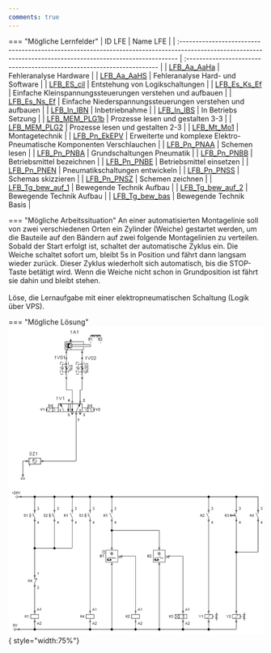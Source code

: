 ```yaml
---
comments: true
---
```


=== "Mögliche Lernfelder"
    | ID LFE                                                                                                                                                       | Name LFE                                                               |
    | :----------------------------------------------------------------------------------------------------------------------------------------------------------- | :--------------------------------------------------------------------- |
    | <a href="https://futuremem-docs-xemax.eu.pythonanywhere.com/de/data/4000_lfe_00/#4ABDBD42-BE55-A54C-8DEE-16DDE576B8DB" target="_blank">LFB_Aa_AaHa</a>       | Fehleranalyse Hardware                                                 |
    | <a href="https://futuremem-docs-xemax.eu.pythonanywhere.com/de/data/4000_lfe_00/#A9BBDC4D-9C11-704C-89E3-F3DC0CD85EB0" target="_blank">LFB_Aa_AaHS</a>       | Fehleranalyse Hard- und Software                                       |
    | <a href="https://futuremem-docs-xemax.eu.pythonanywhere.com/de/data/4000_lfe_00/#456851AB-1DFF-8343-B99E-866FB47668E8" target="_blank">LFB_ES_cil</a>        | Entstehung von Logikschaltungen                                        |
    | <a href="https://futuremem-docs-xemax.eu.pythonanywhere.com/de/data/4000_lfe_00/#1752BAD4-4106-C040-9B7C-B85D031BB64E" target="_blank">LFB_Es_Ks_Ef</a>      | Einfache Kleinspannungssteuerungen verstehen und aufbauen              |
    | <a href="https://futuremem-docs-xemax.eu.pythonanywhere.com/de/data/4000_lfe_00/#DF2DE14B-4A07-1D45-B325-01890A1A3288" target="_blank">LFB_Es_Ns_Ef</a>      | Einfache Niederspannungssteuerungen verstehen und aufbauen             |
    | <a href="https://futuremem-docs-xemax.eu.pythonanywhere.com/de/data/4000_lfe_02/#4F6D1388-1AEB-5D45-82EA-AE24BB2CA3BB" target="_blank">LFB_In_IBN</a>        | Inbetriebnahme                                                         |
    | <a href="https://futuremem-docs-xemax.eu.pythonanywhere.com/de/data/4000_lfe_02/#3E8D12CA-DB8E-894D-BB88-B027AA4C319F" target="_blank">LFB_In_IBS</a>        | In Betriebs Setzung                                                    |
    | <a href="https://futuremem-docs-xemax.eu.pythonanywhere.com/de/data/4000_lfe_02/#8045EB34-E5B4-C544-B0C8-744109F0AA0F" target="_blank">LFB_MEM_PLG1b</a>     | Prozesse lesen und gestalten 3-3                                       |
    | <a href="https://futuremem-docs-xemax.eu.pythonanywhere.com/de/data/4000_lfe_02/#06E8BEBE-1BD0-FB48-8B65-020FD4AA660E" target="_blank">LFB_MEM_PLG2</a>      | Prozesse lesen und gestalten 2-3                                       |
    | <a href="https://futuremem-docs-xemax.eu.pythonanywhere.com/de/data/4000_lfe_02/#CA4BFD57-C0ED-5648-BBD9-791CD4011384" target="_blank">LFB_Mt_Mo1</a>        | Montagetechnik                                                         |
    | <a href="https://futuremem-docs-xemax.eu.pythonanywhere.com/de/data/4000_lfe_03/#95E264F7-ACFA-534D-B169-1ECB88F68B94" target="_blank">LFB_Pn_EkEPV</a>      | Erweiterte und komplexe Elektro-Pneumatische Komponenten Verschlauchen |
    | <a href="https://futuremem-docs-xemax.eu.pythonanywhere.com/de/data/4000_lfe_03/#6A5626D3-EF14-234A-960B-DD2A822A8408" target="_blank">LFB_Pn_PNAA</a>       | Schemen lesen                                                          |
    | <a href="https://futuremem-docs-xemax.eu.pythonanywhere.com/de/data/4000_lfe_03/#A7BD7EEA-2185-1C4C-9698-3F563EECB56E" target="_blank">LFB_Pn_PNBA</a>       | Grundschaltungen Pneumatik                                             |
    | <a href="https://futuremem-docs-xemax.eu.pythonanywhere.com/de/data/4000_lfe_03/#FB36F6D4-725D-BC4F-B3A7-2A2D2F997453" target="_blank">LFB_Pn_PNBB</a>       | Betriebsmittel bezeichnen                                              |
    | <a href="https://futuremem-docs-xemax.eu.pythonanywhere.com/de/data/4000_lfe_03/#DD5F1F2A-B3E1-DB47-A60F-44881BC4BC58" target="_blank">LFB_Pn_PNBE</a>       | Betriebsmittel einsetzen                                               |
    | <a href="https://futuremem-docs-xemax.eu.pythonanywhere.com/de/data/4000_lfe_03/#431EE942-A82D-7C42-8AE8-2C77F4714B4A" target="_blank">LFB_Pn_PNEN</a>       | Pneumatikschaltungen entwickeln                                        |
    | <a href="https://futuremem-docs-xemax.eu.pythonanywhere.com/de/data/4000_lfe_03/#4720C9CC-BEE9-4647-B27B-DD1AE83B8C73" target="_blank">LFB_Pn_PNSS</a>       | Schemas skizzieren                                                     |
    | <a href="https://futuremem-docs-xemax.eu.pythonanywhere.com/de/data/4000_lfe_03/#6F4F2408-50A3-FC43-A6F4-B7E527BB2AA6" target="_blank">LFB_Pn_PNSZ</a>       | Schemen zeichnen                                                       |
    | <a href="https://futuremem-docs-xemax.eu.pythonanywhere.com/de/data/4000_lfe_02/#CA4BFD57-C0ED-5648-BBD9-791CD4011384" target="_blank">LFB_Tg_bew_auf_1</a>  | Bewegende Technik Aufbau                                               |
    | <a href="https://futuremem-docs-xemax.eu.pythonanywhere.com/de/data/4000_lfe_02/#CA4BFD57-C0ED-5648-BBD9-791CD4011384" target="_blank">LFB_Tg_bew_auf_2</a>  | Bewegende Technik Aufbau                                               |
    | <a href="https://futuremem-docs-xemax.eu.pythonanywhere.com/de/data/4000_lfe_02/#CA4BFD57-C0ED-5648-BBD9-791CD4011384" target="_blank">LFB_Tg_bew_bas</a>    | Bewegende Technik Basis                                                |

=== "Mögliche Arbeitssituation"
    An einer automatisierten Montagelinie soll von zwei verschiedenen Orten ein Zylinder (Weiche) gestartet werden, 
    um die Bauteile auf den Bändern auf zwei folgende Montagelinien zu verteilen. Sobald der Start erfolgt ist, 
    schaltet der automatische Zyklus ein. Die Weiche schaltet sofort um, bleibt 5s in Position und fährt dann langsam 
    wieder zurück. Dieser Zyklus wiederholt sich automatisch, bis die STOP-Taste betätigt wird. Wenn die Weiche nicht 
    schon in Grundposition ist fährt sie dahin und bleibt stehen.  
    <br>
    Löse, die Lernaufgabe mit einer elektropneumatischen Schaltung (Logik über VPS).

=== "Mögliche Lösung"
    ![Image Aufgabe Pneumatik](../assets/img/lernpfad_1b_logik_vps.png){ style="width:75%"}
